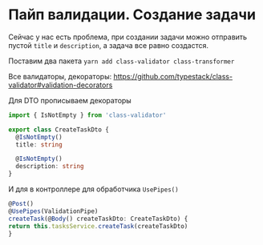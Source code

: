 # Пайп валидации. Создание задачи

Сейчас у нас есть проблема, при создании задачи можно отправить пустой `title` и `description`, а
задача все равно создастся.

Поставим два пакета
`yarn add class-validator class-transformer`

Все валидаторы, декораторы:
https://github.com/typestack/class-validator#validation-decorators

Для DTO прописываем декораторы
```typescript
import { IsNotEmpty } from 'class-validator'

export class CreateTaskDto {
  @IsNotEmpty()
  title: string

  @IsNotEmpty()
  description: string
}
```

И для в контроллере для обработчика `UsePipes()`
```typescript
@Post()
@UsePipes(ValidationPipe)
createTask(@Body() createTaskDto: CreateTaskDto) {
return this.tasksService.createTask(createTaskDto)
}
```
